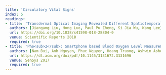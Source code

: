 ```yaml
---
title: 'Circulatory Vital Signs'
index: 5
readings:
- title: 'Transdermal Optical Imaging Revealed Different Spatiotemporal Patterns of Facial Cardiovascular Activities'
  authors: [Jiangang Liu, Hong Luo, Paul Pu Zheng, Si Jia Wu, Kang Lee]
  url: https://doi.org/10.1038/s41598-018-28804-0
  venue: Scientific Reports 2018
  required: true
- title: 'Pho<sub>2</sub>: Smartphone based Blood Oxygen Level Measurement Systems using Near-IR and Red Wave-guided Light'
  authors: [Nam Bui, Anh Nguyen, Phuc Nguyen, Hoang Truong, Ashwin Ashok, Thang Dinh, Robin Deterding, Tam Vu]
  url: https://dl.acm.org/doi/pdf/10.1145/3131672.3131696
  venue: SenSys 2017
  required: true
---
```

